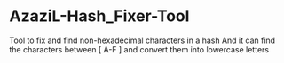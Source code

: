 # AzaziL-Hash_Fixer-Tool
Tool to fix and find non-hexadecimal characters in a hash  And it can find the characters between  [ A-F ] and convert them into lowercase letters
